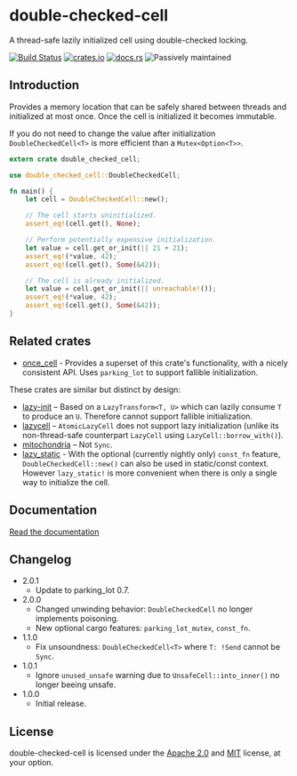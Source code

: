 double-checked-cell
===================

A thread-safe lazily initialized cell using double-checked locking.

[![Build Status](https://travis-ci.org/niklasf/double-checked-cell.svg?branch=master)](https://travis-ci.org/niklasf/double-checked-cell)
[![crates.io](https://img.shields.io/crates/v/double-checked-cell.svg)](https://crates.io/crates/double-checked-cell)
[![docs.rs](https://docs.rs/double-checked-cell/badge.svg)](https://docs.rs/double-checked-cell)
![Passively maintained](https://img.shields.io/badge/passively%20maintained-x-yellow.svg)

Introduction
------------

Provides a memory location that can be safely shared between threads and
initialized at most once. Once the cell is initialized it becomes immutable.

If you do not need to change the value after initialization
`DoubleCheckedCell<T>` is more efficient than a `Mutex<Option<T>>`.

```rust
extern crate double_checked_cell;

use double_checked_cell::DoubleCheckedCell;

fn main() {
    let cell = DoubleCheckedCell::new();

    // The cell starts uninitialized.
    assert_eq!(cell.get(), None);

    // Perform potentially expensive initialization.
    let value = cell.get_or_init(|| 21 + 21);
    assert_eq!(*value, 42);
    assert_eq!(cell.get(), Some(&42));

    // The cell is already initialized.
    let value = cell.get_or_init(|| unreachable!());
    assert_eq!(*value, 42);
    assert_eq!(cell.get(), Some(&42));
}
```

Related crates
--------------

* [once_cell](https://crates.io/crates/once_cell) - Provides a superset of this crate's functionality, with a nicely consistent API. Uses `parking_lot` to support fallible initialization.

These crates are similar but distinct by design:

* [lazy-init](https://crates.io/crates/lazy-init) – Based on a `LazyTransform<T, U>` which can lazily consume `T` to produce an `U`. Therefore cannot support fallible initialization.
* [lazycell](https://crates.io/crates/lazycell) – `AtomicLazyCell` does not support lazy initialization (unlike its non-thread-safe counterpart `LazyCell` using `LazyCell::borrow_with()`).
* [mitochondria](https://crates.io/crates/mitochondria) – Not `Sync`.
* [lazy_static](https://crates.io/crates/lazy_static) - With the optional (currently nightly only) `const_fn` feature, `DoubleCheckedCell::new()` can also be used in static/const context. However `lazy_static!` is more convenient when there is only a single way to initialize the cell.

Documentation
-------------

[Read the documentation](https://docs.rs/double-checked-cell)

Changelog
---------

* 2.0.1
  - Update to parking_lot 0.7.
* 2.0.0
  - Changed unwinding behavior: `DoubleCheckedCell` no longer implements
    poisoning.
  - New optional cargo features: `parking_lot_mutex`, `const_fn`.
* 1.1.0
  - Fix unsoundness: `DoubleCheckedCell<T>` where `T: !Send` cannot be `Sync`.
* 1.0.1
  - Ignore `unused_unsafe` warning due to `UnsafeCell::into_inner()` no longer
    beeing unsafe.
* 1.0.0
  - Initial release.

License
-------

double-checked-cell is licensed under the [Apache 2.0](http://www.apache.org/licenses/LICENSE-2.0)
and [MIT](http://opensource.org/licenses/MIT) license, at your option.
